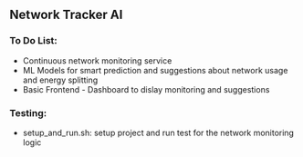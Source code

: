 ## Network Tracker AI

### To Do List:
- Continuous network monitoring service
- ML Models for smart prediction and suggestions about network usage and energy splitting
- Basic Frontend - Dashboard to dislay monitoring and suggestions

### Testing:
- setup_and_run.sh: setup project and run test for the network monitoring logic